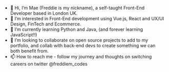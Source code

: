 - 👋 Hi, I’m Mae (Freddie is my nickname), a self-taught Front-End Developer based in London UK.
- 👀 I’m interested in Front-End development using Vue.js, React and UX/UI Design, FinTech and Ecommerce. 
- 🌱 I’m currently learning Python and Java, (and forever learning JavaScript!!)
- 💞️ I’m looking to collaborate on open source projects to add to my portfolio, and collab with back-end devs to create something we can both benefit from.
- 📫 How to reach me - follow my journey and thoughts on switching careers on twitter @freddiem_codes

<!---
freddie-mae/freddie-mae is a ✨ special ✨ repository because its `README.md` (this file) appears on your GitHub profile.
You can click the Preview link to take a look at your changes.
--->
